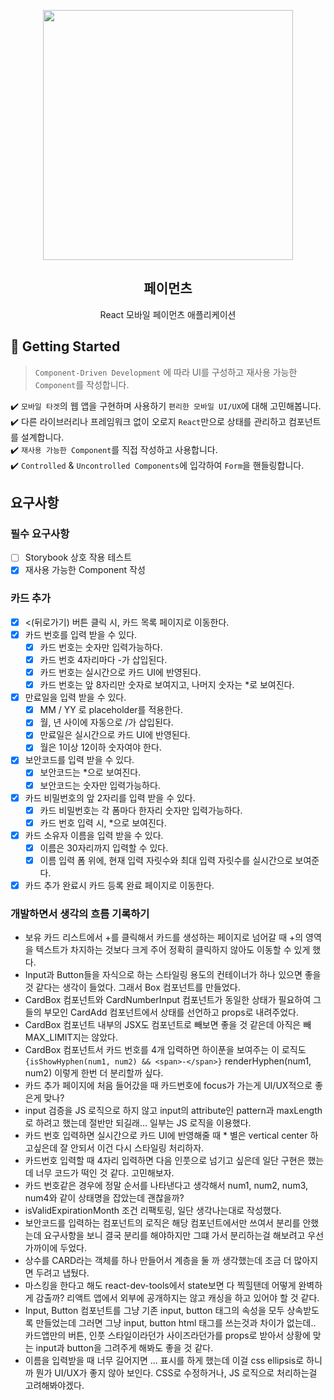 <p align="middle" >
  <img src="https://techcourse-storage.s3.ap-northeast-2.amazonaws.com/0fefce79602043a9b3281ee1dd8f4be6" width="400">
</p>
<h2 align="middle">페이먼츠</h2>
<p align="middle">React 모바일 페이먼츠 애플리케이션</p>
</p>

## 🚀 Getting Started

> `Component-Driven Development` 에 따라 UI를 구성하고 재사용 가능한 `Component`를 작성합니다.

✔️ `모바일 타겟`의 웹 앱을 구현하며 사용하기 `편리한 모바일 UI/UX`에 대해 고민해봅니다.  
✔️ 다른 라이브러리나 프레임워크 없이 오로지 `React`만으로 상태를 관리하고 컴포넌트를 설계합니다.  
✔️ `재사용 가능한 Component`를 직접 작성하고 사용합니다.  
✔️ `Controlled` & `Uncontrolled Components`에 입각하여 `Form`을 핸들링합니다.

## 요구사항

### 필수 요구사항

- [ ] Storybook 상호 작용 테스트
- [x] 재사용 가능한 Component 작성

### 카드 추가

- [x] <(뒤로가기) 버튼 클릭 시, 카드 목록 페이지로 이동한다.
- [x] 카드 번호를 입력 받을 수 있다.
  - [x] 카드 번호는 숫자만 입력가능하다.
  - [x] 카드 번호 4자리마다 -가 삽입된다.
  - [x] 카드 번호는 실시간으로 카드 UI에 반영된다.
  - [x] 카드 번호는 앞 8자리만 숫자로 보여지고, 나머지 숫자는 \*로 보여진다.
- [x] 만료일을 입력 받을 수 있다.
  - [x] MM / YY 로 placeholder를 적용한다.
  - [x] 월, 년 사이에 자동으로 /가 삽입된다.
  - [x] 만료일은 실시간으로 카드 UI에 반영된다.
  - [x] 월은 1이상 12이하 숫자여야 한다.
- [x] 보안코드를 입력 받을 수 있다.
  - [x] 보안코드는 \*으로 보여진다.
  - [x] 보안코드는 숫자만 입력가능하다.
- [x] 카드 비밀번호의 앞 2자리를 입력 받을 수 있다.
  - [x] 카드 비밀번호는 각 폼마다 한자리 숫자만 입력가능하다.
  - [x] 카드 번호 입력 시, \*으로 보여진다.
- [x] 카드 소유자 이름을 입력 받을 수 있다.
  - [x] 이름은 30자리까지 입력할 수 있다.
  - [x] 이름 입력 폼 위에, 현재 입력 자릿수와 최대 입력 자릿수를 실시간으로 보여준다.
- [x] 카드 추가 완료시 카드 등록 완료 페이지로 이동한다.

### 개발하면서 생각의 흐름 기록하기

- 보유 카드 리스트에서 +를 클릭해서 카드를 생성하는 페이지로 넘어갈 때 +의 영역을 텍스트가 차지하는 것보다 크게 주어 정확히 클릭하지 않아도 이동할 수 있게 했다.
- Input과 Button들을 자식으로 하는 스타일링 용도의 컨테이너가 하나 있으면 좋을 것 같다는 생각이 들었다. 그래서 Box 컴포넌트를 만들었다.
- CardBox 컴포넌트와 CardNumberInput 컴포넌트가 동일한 상태가 필요하여 그들의 부모인 CardAdd 컴포넌트에서 상태를 선언하고 props로 내려주었다.
- CardBox 컴포넌트 내부의 JSX도 컴포넌트로 빼보면 좋을 것 같은데 아직은 빼MAX_LIMIT지는 않았다.
- CardBox 컴포넌트서 카드 번호를 4개 입력하면 하이푼을 보여주는 이 로직도 `{isShowHyphen(num1, num2) && <span>-</span>}` renderHyphen(num1, num2) 이렇게 한번 더 분리할까 싶다.
- 카드 추가 페이지에 처음 들어갔을 때 카드번호에 focus가 가는게 UI/UX적으로 좋은게 맞나?
- input 검증을 JS 로직으로 하지 않고 input의 attribute인 pattern과 maxLength로 하려고 했는데 절반만 되길래... 일부는 JS 로직을 이용했다.
- 카드 번호 입력하면 실시간으로 카드 UI에 반영해줄 때 \* 별은 vertical center 하고싶은데 잘 안되서 이건 다시 스타일링 처리하자.
- 카드번호 입력할 때 4자리 입력하면 다음 인풋으로 넘기고 싶은데 일단 구현은 했는데 너무 코드가 떡인 것 같다. 고민해보자.
- 카드 번호같은 경우에 정말 순서를 나타낸다고 생각해서 num1, num2, num3, num4와 같이 상태명을 잡았는데 괜찮을까?
- isValidExpirationMonth 조건 리팩토링, 일단 생각나는대로 작성했다.
- 보안코드를 입력하는 컴포넌트의 로직은 해당 컴포넌트에서만 쓰여서 분리를 안했는데 요구사항을 보니 결국 분리를 해야하지만 그떄 가서 분리하는걸 해보려고 우선 가까이에 두었다.
- 상수를 CARD라는 객체를 하나 만들어서 계층을 둘 까 생각했는데 조금 더 많아지면 두려고 냅뒀다.
- 마스킹을 한다고 해도 react-dev-tools에서 state보면 다 찍힐탠데 어떻게 완벽하게 감출까? 리액트 앱에서 외부에 공개하지는 않고 캐싱을 하고 있어야 할 것 같다.
- Input, Button 컴포넌트를 그냥 기존 input, button 태그의 속성을 모두 상속받도록 만들었는데 그러면 그냥 input, button html 태그를 쓰는것과 차이가 없는데.. 카드앱만의 버튼, 인풋 스타일이라던가 사이즈라던가를 props로 받아서 상황에 맞는 input과 button을 그려주게 해봐도 좋을 것 같다.
- 이름을 입력받을 때 너무 길어지면 ... 표시를 하게 했는데 이걸 css ellipsis로 하니까 뭔가 UI/UX가 좋지 않아 보인다. CSS로 수정하거나, JS 로직으로 처리하는걸 고려해봐야겠다.
